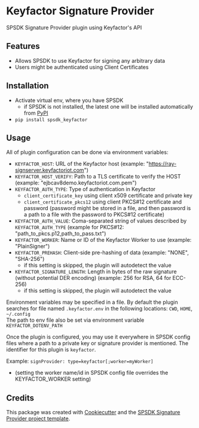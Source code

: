 
Keyfactor Signature Provider
============================

SPSDK Signature Provider plugin using Keyfactor's API


Features
--------

* Allows SPSDK to use Keyfactor for signing any arbitrary data
* Users might be authenticated using Client Certificates


Installation
------------

* Activate virtual env, where you have SPSDK
    - if SPSDK is not installed, the latest one will be installed automatically from [PyPI](https://pypi.org/project/spsdk/)
* `pip install spsdk_keyfactor`


Usage
-----

All of plugin configuration can be done via environment variables:

- `KEYFACTOR_HOST`: URL of the Keyfactor host (example: "https://ray-signserver.keyfactoriot.com")
- `KEYFACTOR_HOST_VERIFY`: Path to a TLS certificate to verify the HOST (example: "ejbcav8demo.keyfactoriot.com.pem")
- `KEYFACTOR_AUTH_TYPE`: Type of authentication in Keyfactor
    - `client_certificate_key` using client x509 certificate and private key
    - `client_certificate_pkcs12` using client PKCS#12 certificate and password (password might be stored in a file, and then password is a path to a file with the password to PKCS#12 certificate)
- `KEYFACTOR_AUTH_VALUE`: Coma-separated string of values described by `KEYFACTOR_AUTH_TYPE` (example for PKCS#12: "path_to_pkcs.p12,path_to_pass.txt")
- `KEYFACTOR_WORKER`: Name or ID of the Keyfactor Worker to use (example: "PlainSigner")
- `KEYFACTOR_PREHASH`: Client-side pre-hashing of data  (example: "NONE", "SHA-256")
    - if this setting is skipped, the plugin will autodetect the value
- `KEYFACTOR_SIGNATURE_LENGTH`: Length in bytes of the raw signature (without potential DER encoding) (example: 256 for RSA, 64 for ECC-256)
    - if this setting is skipped, the plugin will autodetect the value

Environment variables may be specified in a file.
By default the plugin searches for file named `.keyfactor.env` in the following locations: `CWD`, `HOME`, `~/.config`  
The path to env file also be set via environment variable `KEYFACTOR_DOTENV_PATH`


Once the plugin is configured, you may use it everywhere in SPSDK config files where a path to a private key or signature provider is mentioned. The identifier for this plugin is `keyfactor`.  


Example: `signProvider: type=keyfactor[;worker=myWorker]` 
- (setting the worker name/id in SPSDK config file overrides the KEYFACTOR_WORKER setting)

Credits
-------

This package was created with [Cookiecutter](https://github.com/audreyr/cookiecutter) and the [SPSDK Signature Provider project template](https://github.com/nxp-mcuxpresso/spsdk/blob/master/examples/plugins/templates/cookiecutter-spsdk-sp-plugin.zip).
